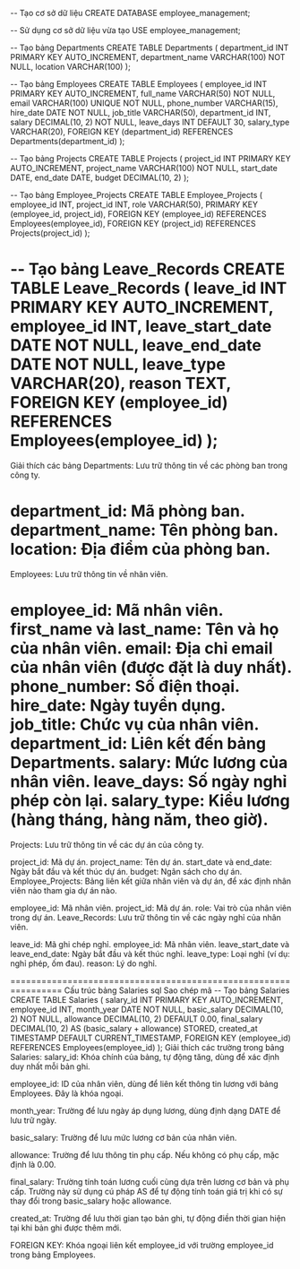-- Tạo cơ sở dữ liệu
CREATE DATABASE employee_management;

-- Sử dụng cơ sở dữ liệu vừa tạo
USE employee_management;

-- Tạo bảng Departments
CREATE TABLE Departments (
    department_id INT PRIMARY KEY AUTO_INCREMENT,
    department_name VARCHAR(100) NOT NULL,
    location VARCHAR(100)
);

-- Tạo bảng Employees
CREATE TABLE Employees (
    employee_id INT PRIMARY KEY AUTO_INCREMENT,
    full_name VARCHAR(50) NOT NULL,
    email VARCHAR(100) UNIQUE NOT NULL,
    phone_number VARCHAR(15),
    hire_date DATE NOT NULL,
    job_title VARCHAR(50),
    department_id INT,
    salary DECIMAL(10, 2) NOT NULL,
    leave_days INT DEFAULT 30,
    salary_type VARCHAR(20),
    FOREIGN KEY (department_id) REFERENCES Departments(department_id)
);

-- Tạo bảng Projects
CREATE TABLE Projects (
    project_id INT PRIMARY KEY AUTO_INCREMENT,
    project_name VARCHAR(100) NOT NULL,
    start_date DATE,
    end_date DATE,
    budget DECIMAL(10, 2)
);

-- Tạo bảng Employee_Projects
CREATE TABLE Employee_Projects (
    employee_id INT,
    project_id INT,
    role VARCHAR(50),
    PRIMARY KEY (employee_id, project_id),
    FOREIGN KEY (employee_id) REFERENCES Employees(employee_id),
    FOREIGN KEY (project_id) REFERENCES Projects(project_id)
);

-- Tạo bảng Leave_Records
CREATE TABLE Leave_Records (
    leave_id INT PRIMARY KEY AUTO_INCREMENT,
    employee_id INT,
    leave_start_date DATE NOT NULL,
    leave_end_date DATE NOT NULL,
    leave_type VARCHAR(20),
    reason TEXT,
    FOREIGN KEY (employee_id) REFERENCES Employees(employee_id)
);
============================================================================
Giải thích các bảng
Departments: Lưu trữ thông tin về các phòng ban trong công ty.

department_id: Mã phòng ban.
department_name: Tên phòng ban.
location: Địa điểm của phòng ban.
============================================================================
Employees: Lưu trữ thông tin về nhân viên.

employee_id: Mã nhân viên.
first_name và last_name: Tên và họ của nhân viên.
email: Địa chỉ email của nhân viên (được đặt là duy nhất).
phone_number: Số điện thoại.
hire_date: Ngày tuyển dụng.
job_title: Chức vụ của nhân viên.
department_id: Liên kết đến bảng Departments.
salary: Mức lương của nhân viên.
leave_days: Số ngày nghỉ phép còn lại.
salary_type: Kiểu lương (hàng tháng, hàng năm, theo giờ).
=============================================================================
Projects: Lưu trữ thông tin về các dự án của công ty.

project_id: Mã dự án.
project_name: Tên dự án.
start_date và end_date: Ngày bắt đầu và kết thúc dự án.
budget: Ngân sách cho dự án.
Employee_Projects: Bảng liên kết giữa nhân viên và dự án, để xác định nhân viên nào tham gia dự án nào.

employee_id: Mã nhân viên.
project_id: Mã dự án.
role: Vai trò của nhân viên trong dự án.
Leave_Records: Lưu trữ thông tin về các ngày nghỉ của nhân viên.

leave_id: Mã ghi chép nghỉ.
employee_id: Mã nhân viên.
leave_start_date và leave_end_date: Ngày bắt đầu và kết thúc nghỉ.
leave_type: Loại nghỉ (ví dụ: nghỉ phép, ốm đau).
reason: Lý do nghỉ.

================================================================
Cấu trúc bảng Salaries
sql
Sao chép mã
-- Tạo bảng Salaries
CREATE TABLE Salaries (
    salary_id INT PRIMARY KEY AUTO_INCREMENT,
    employee_id INT,
    month_year DATE NOT NULL,
    basic_salary DECIMAL(10, 2) NOT NULL,
    allowance DECIMAL(10, 2) DEFAULT 0.00,
    final_salary DECIMAL(10, 2) AS (basic_salary + allowance) STORED,
    created_at TIMESTAMP DEFAULT CURRENT_TIMESTAMP,
    FOREIGN KEY (employee_id) REFERENCES Employees(employee_id)
);
Giải thích các trường trong bảng Salaries:
salary_id: Khóa chính của bảng, tự động tăng, dùng để xác định duy nhất mỗi bản ghi.

employee_id: ID của nhân viên, dùng để liên kết thông tin lương với bảng Employees. Đây là khóa ngoại.

month_year: Trường để lưu ngày áp dụng lương, dùng định dạng DATE để lưu trữ ngày.

basic_salary: Trường để lưu mức lương cơ bản của nhân viên.

allowance: Trường để lưu thông tin phụ cấp. Nếu không có phụ cấp, mặc định là 0.00.

final_salary: Trường tính toán lương cuối cùng dựa trên lương cơ bản và phụ cấp. Trường này sử dụng cú pháp AS để tự động tính toán giá trị khi có sự thay đổi trong basic_salary hoặc allowance.

created_at: Trường để lưu thời gian tạo bản ghi, tự động điền thời gian hiện tại khi bản ghi được thêm mới.

FOREIGN KEY: Khóa ngoại liên kết employee_id với trường employee_id trong bảng Employees.
